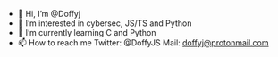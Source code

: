 - 👋 Hi, I’m @Doffyj
- 👀 I’m interested in cybersec, JS/TS and Python
- 🌱 I’m currently learning C and Python
- 📫 How to reach me Twitter: @DoffyJS
                      Mail:    doffyj@protonmail.com


<!---
Doffyj/Doffyj is a ✨ special ✨ repository because its `README.md` (this file) appears on your GitHub profile.
You can click the Preview link to take a look at your changes.
--->
